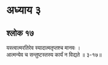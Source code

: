 # अध्याय ३

## श्लोक १७

यस्त्वात्मरतिरेव स्यादात्मतृप्तश्च मानवः ।<br>आत्मन्येव च सन्तुष्टस्तस्य कार्यं न विद्यते ॥ ३-१७॥<br><br>

